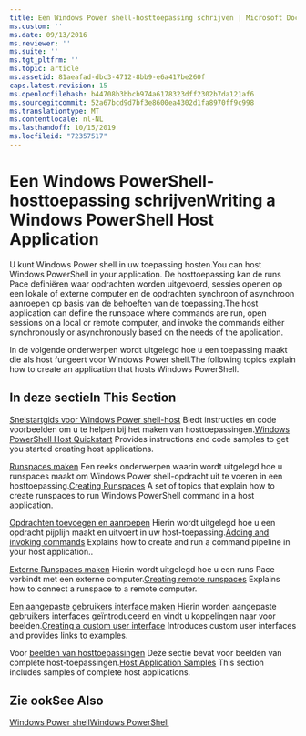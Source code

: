 ```yaml
---
title: Een Windows Power shell-hosttoepassing schrijven | Microsoft Docs
ms.custom: ''
ms.date: 09/13/2016
ms.reviewer: ''
ms.suite: ''
ms.tgt_pltfrm: ''
ms.topic: article
ms.assetid: 81aeafad-dbc3-4712-8bb9-e6a417be260f
caps.latest.revision: 15
ms.openlocfilehash: b44708b3bbcb974a6178323dff2302b7da121af6
ms.sourcegitcommit: 52a67bcd9d7bf3e8600ea4302d1fa8970ff9c998
ms.translationtype: MT
ms.contentlocale: nl-NL
ms.lasthandoff: 10/15/2019
ms.locfileid: "72357517"
---
```

# <a name="writing-a-windows-powershell-host-application"></a><span data-ttu-id="b0d9b-102">Een Windows PowerShell-hosttoepassing schrijven</span><span class="sxs-lookup"><span data-stu-id="b0d9b-102">Writing a Windows PowerShell Host Application</span></span>

<span data-ttu-id="b0d9b-103">U kunt Windows Power shell in uw toepassing hosten.</span><span class="sxs-lookup"><span data-stu-id="b0d9b-103">You can host Windows PowerShell in your application.</span></span> <span data-ttu-id="b0d9b-104">De hosttoepassing kan de runs Pace definiëren waar opdrachten worden uitgevoerd, sessies openen op een lokale of externe computer en de opdrachten synchroon of asynchroon aanroepen op basis van de behoeften van de toepassing.</span><span class="sxs-lookup"><span data-stu-id="b0d9b-104">The host application can define the runspace where commands are run, open sessions on a local or remote computer, and invoke the commands either synchronously or asynchronously based on the needs of the application.</span></span>

<span data-ttu-id="b0d9b-105">In de volgende onderwerpen wordt uitgelegd hoe u een toepassing maakt die als host fungeert voor Windows Power shell.</span><span class="sxs-lookup"><span data-stu-id="b0d9b-105">The following topics explain how to create an application that hosts Windows PowerShell.</span></span>

## <a name="in-this-section"></a><span data-ttu-id="b0d9b-106">In deze sectie</span><span class="sxs-lookup"><span data-stu-id="b0d9b-106">In This Section</span></span>

<span data-ttu-id="b0d9b-107">[Snelstartgids voor Windows Power shell-host](./windows-powershell-host-quickstart.md) Biedt instructies en code voorbeelden om u te helpen bij het maken van hosttoepassingen.</span><span class="sxs-lookup"><span data-stu-id="b0d9b-107">[Windows PowerShell Host Quickstart](./windows-powershell-host-quickstart.md) Provides instructions and code samples to get you started creating host applications.</span></span>

<span data-ttu-id="b0d9b-108">[Runspaces maken](./creating-runspaces.md) Een reeks onderwerpen waarin wordt uitgelegd hoe u runspaces maakt om Windows Power shell-opdracht uit te voeren in een hosttoepassing.</span><span class="sxs-lookup"><span data-stu-id="b0d9b-108">[Creating Runspaces](./creating-runspaces.md) A set of topics that explain how to create runspaces to run Windows PowerShell command in a host application.</span></span>

<span data-ttu-id="b0d9b-109">[Opdrachten toevoegen en aanroepen](./adding-and-invoking-commands.md) Hierin wordt uitgelegd hoe u een opdracht pijplijn maakt en uitvoert in uw host-toepassing.</span><span class="sxs-lookup"><span data-stu-id="b0d9b-109">[Adding and invoking commands](./adding-and-invoking-commands.md) Explains how to create and run a command pipeline in your host application..</span></span>

<span data-ttu-id="b0d9b-110">[Externe Runspaces maken](./creating-remote-runspaces.md) Hierin wordt uitgelegd hoe u een runs Pace verbindt met een externe computer.</span><span class="sxs-lookup"><span data-stu-id="b0d9b-110">[Creating remote runspaces](./creating-remote-runspaces.md) Explains how to connect a runspace to a remote computer.</span></span>

<span data-ttu-id="b0d9b-111">[Een aangepaste gebruikers interface maken](./creating-a-custom-user-interface.md) Hierin worden aangepaste gebruikers interfaces geïntroduceerd en vindt u koppelingen naar voor beelden.</span><span class="sxs-lookup"><span data-stu-id="b0d9b-111">[Creating a custom user interface](./creating-a-custom-user-interface.md) Introduces custom user interfaces and provides links to examples.</span></span>

<span data-ttu-id="b0d9b-112">Voor [beelden van hosttoepassingen](./host-application-samples.md) Deze sectie bevat voor beelden van complete host-toepassingen.</span><span class="sxs-lookup"><span data-stu-id="b0d9b-112">[Host Application Samples](./host-application-samples.md) This section includes samples of complete host applications.</span></span>

## <a name="see-also"></a><span data-ttu-id="b0d9b-113">Zie ook</span><span class="sxs-lookup"><span data-stu-id="b0d9b-113">See Also</span></span>

[<span data-ttu-id="b0d9b-114">Windows Power shell</span><span class="sxs-lookup"><span data-stu-id="b0d9b-114">Windows PowerShell</span></span>](https://msdn.microsoft.com/en-us/b41a2af3-aec1-402d-8e18-c2c26be461ff)
